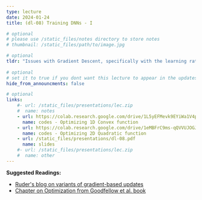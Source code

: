 ```yaml
---
type: lecture
date: 2024-01-24
title: (dl-08) Training DNNs - I

# optional
# please use /static_files/notes directory to store notes
# thumbnail: /static_files/path/to/image.jpg

# optional
tldr: "Issues with Gradient Descent, specifically with the learning rate "
  
# optional
# set it to true if you dont want this lecture to appear in the updates section
hide_from_announcments: false

# optional
links: 
    #- url: /static_files/presentations/lec.zip
    #  name: notes
    - url: https://colab.research.google.com/drive/1L5yEFMevk9EYiWa1V4p7-uTDA7cQEmCn?usp=sharing
      name: codes - Optimizing 1D Convex function
    - url: https://colab.research.google.com/drive/1eMBFrC9ms-qQVVUJOGJL1Pm28ehKKI4N?usp=sharing
      name: codes - Optimizing 2D Quadratic function
    - url: /static_files/presentations/dl-08.pdf
      name: slides
    #- url: /static_files/presentations/lec.zip
    #  name: other
---
```


**Suggested Readings:**

- [Ruder's blog on variants of gradient-based updates](https://www.ruder.io/optimizing-gradient-descent/)
- [Chapter on Optimization from Goodfellow et al. book](https://www.deeplearningbook.org/contents/optimization.html)

